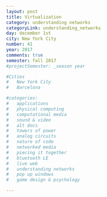 ```yaml
---
layout: post
title: Virtualization
category: understanding networks
categoryLink: understanding_networks
day: december 1st
city: New York City
number: 41
year: 2017
comments: true
semester: fall 2017
#projectSemester: _season year

#Cities
#	New York City
#	Barcelona

#categories:
#	applications
#	physical computing 
#	computational media 
#	sound & video 
#	alt docs
#	towers of power 
#	analog circuits 
#	nature of code
#	networked media
#	piecing it together
#	bluetooth LE
#	live web
#	understanding networks
#	pop up windows
#	game design & psychology

---
```


